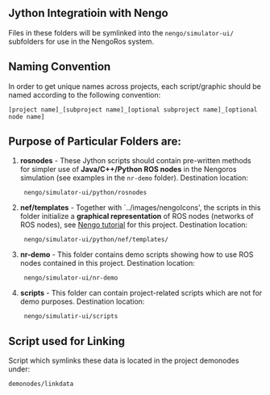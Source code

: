 Jython Integratioin with Nengo
------------------------------

Files in these folders will be symlinked into the `nengo/simulator-ui/` subfolders for use in the NengoRos system.

Naming Convention
-------------------

In order to get unique names across projects, each script/graphic should be named according to the following convention:

	[project name]_[subproject name]_[optional subproject name]_[optional node name]



Purpose of Particular Folders are:
---------------------------------

1. **rosnodes** - These Jython scripts should contain pre-written methods for simpler use of **Java/C++/Python ROS nodes** in the Nengoros simulation (see examples in the `nr-demo` folder). Destination location:

		nengo/simulator-ui/python/rosnodes


2. **nef/templates** - Together with `../images/nengoIcons', the scripts in this folder initialize a **graphical representation** of ROS nodes (networks of ROS nodes), see [Nengo tutorial](http://nengo.ca/docs/html/advanced/dragndrop.html) for this project. Destination location:

		nengo/simulator-ui/python/nef/templates/



3. **nr-demo** - This folder contains demo scripts showing how to use ROS nodes contained in this project. Destination location:

		nengo/simulator-ui/nr-demo



4. **scripts** - This folder can contain project-related scripts which are not for demo purposes. Destination location:

		nengo/simulatir-ui/scripts


Script used for Linking
-----------------------

Script which symlinks these data is located in the project demonodes under:

	demonodes/linkdata


